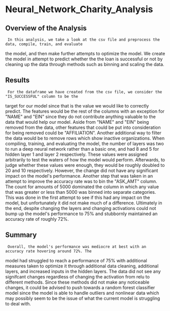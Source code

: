 # Neural_Network_Charity_Analysis

## Overview of the Analysis
     In this analysis, we take a look at the csv file and preprocess the data, compile, train, and evaluate
the model, and then make further attempts to optimize the model. We create the model in attempt to predict
whether the the loan is successful or not by cleaning up the data through methods such as binning and scaling
the data.

## Results
     For the dataframe we have created from the csv file, we consider the "IS_SUCCESSFUL" column to be the
target for our model since that is the value we would like to correctly predict. The features would be the
rest of the columns with an exception for "NAME" and "EIN" since they do not contribute anything valuable
to the data that would help our model. Aside from "NAME" and "EIN" being removed from the data, other features
that could be put into consideration for being removed could be "AFFILIATION". Another additional way to
filter the data would be to remove rows which show inactive organizations.
     When compiling, training, and evaluating the model, the number of layers was two to run a deep neural
network rather than a basic one, and had 8 and 5 for hidden layer 1 and layer 2 respectively. These values
were assigned arbitrarily to test the waters of how the model would perform. Afterwards, to judge whether
these values were enough, they would be roughly doubled to 20 and 10 respectively. However, the change did not
have any significant impact on the model's performance. Another step that was taken in an attempt to improve
the accuracy rate was to bin the "ASK_AMT" column. The count for amounts of 5000 dominated the column in which
any value that was greater or less than 5000 was binned into separate categories. This was done in the first
attempt to see if this had any impact on the model, but unfortunately it did not make much of a difference.
Ultimately in the end, despite changing the layers and changing activations could not bump up the model's
performance to 75% and stubbornly maintained an accuracy rate of roughly 72%.

## Summary
     Overall, the model's performance was mediocre at best with an accuracy rate hovering around 72%. The
model had struggled to reach a performance of 75% with additional measures taken to optimize it through
additional data cleaning, additional layers, and increased inputs in the hidden layers. The data did not
see any signifcant changes regardless of changing the activation from relu to different methods. Since
these methods did not make any noticeable changes, it could be advised to push towards a random forest
classifier model since the model is able to handle outliers and nonlinear data which may possibly seem to
be the issue of what the current model is struggling to deal with.
     